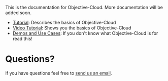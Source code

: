 This is the documentation for Objective-Cloud. More documentation will be added soon.

* [Tutorial](https://github.com/Objective-Cloud/docs/wiki/Tutorial): Describes the basics of Objective-Cloud
* [Video Tutorial](https://vimeo.com/user15251687/review/67569126/b6b0908dc3): Shows you the basics of Objective-Cloud
* [Demos and Use Cases](https://github.com/Objective-Cloud/docs/wiki/Demos-and-Use-Cases): If you don't know what Objective-Cloud is for read this!

# Questions? 
If you have questions feel free to [send us an email](mailto:team@objective-cloud.com).
